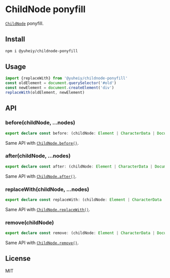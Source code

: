 # ChildNode ponyfill

[`ChildNode`](https://developer.mozilla.org/en-US/docs/Web/API/ChildNode) ponyfill.

## Install

```bash
npm i @yuheiy/childnode-ponyfill
```

## Usage

```javascript
import {replaceWith} from '@yuheiy/childnode-ponyfill'
const oldElement = document.querySelector('#old')
const newElement = document.createElement('div')
replaceWith(oldElement, newElement)
```

## API

### before(childNode, ...nodes)

```typescript
export declare const before: (childNode: Element | CharacterData | DocumentType, ...nodes: (string | Node)[]) => void;
```

Same API with [`ChildNode.before()`](https://developer.mozilla.org/en-US/docs/Web/API/ChildNode/before).

### after(childNode, ...nodes)

```typescript
export declare const after: (childNode: Element | CharacterData | DocumentType, ...nodes: (string | Node)[]) => void;
```

Same API with [`ChildNode.after()`](https://developer.mozilla.org/en-US/docs/Web/API/ChildNode/after).

### replaceWith(childNode, ...nodes)

```typescript
export declare const replaceWith: (childNode: Element | CharacterData | DocumentType, ...nodes: (string | Node)[]) => void;
```

Same API with [`ChildNode.replaceWith()`](https://developer.mozilla.org/en-US/docs/Web/API/ChildNode/replaceWith).

### remove(childNode)

```typescript
export declare const remove: (childNode: Element | CharacterData | DocumentType) => void;
```

Same API with [`ChildNode.remove()`](https://developer.mozilla.org/en-US/docs/Web/API/ChildNode/remove).

## License

MIT
